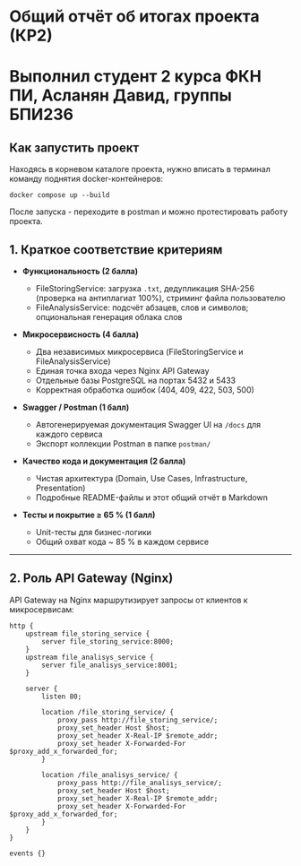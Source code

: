 # Общий отчёт об итогах проекта (КР2)

# Выполнил студент 2 курса ФКН ПИ, Асланян Давид, группы БПИ236

## Как запустить проект

Находясь в корневом каталоге проекта, нужно вписать в терминал команду поднятия docker-контейнеров:

```
docker compose up --build
```

После запуска - переходите в postman и можно протестировать работу проекта.

## 1. Краткое соответствие критериям

- **Функциональность (2 балла)**  
  - FileStoringService: загрузка `.txt`, дедупликация SHA-256 (проверка на антиплагиат 100%), стриминг файла пользователю  
  - FileAnalysisService: подсчёт абзацев, слов и символов; опциональная генерация облака слов  

- **Микросервисность (4 балла)**  
  - Два независимых микросервиса (FileStoringService и FileAnalysisService)  
  - Единая точка входа через Nginx API Gateway  
  - Отдельные базы PostgreSQL на портах 5432 и 5433  
  - Корректная обработка ошибок (404, 409, 422, 503, 500)  

- **Swagger / Postman (1 балл)**  
  - Автогенерируемая документация Swagger UI на `/docs` для каждого сервиса  
  - Экспорт коллекции Postman в папке `postman/`  

- **Качество кода и документация (2 балла)**  
  - Чистая архитектура (Domain, Use Cases, Infrastructure, Presentation)  
  - Подробные README-файлы и этот общий отчёт в Markdown  

- **Тесты и покрытие ≥ 65 % (1 балл)**  
  - Unit-тесты для бизнес-логики  
  - Общий охват кода ~ 85 % в каждом сервисе  

---

## 2. Роль API Gateway (Nginx)

API Gateway на Nginx маршрутизирует запросы от клиентов к микросервисам:

```nginx
http {
    upstream file_storing_service {
        server file_storing_service:8000;
    }
    upstream file_analisys_service {
        server file_analisys_service:8001;
    }

    server {
        listen 80;
        
        location /file_storing_service/ {
            proxy_pass http://file_storing_service/;
            proxy_set_header Host $host;
            proxy_set_header X-Real-IP $remote_addr;
            proxy_set_header X-Forwarded-For $proxy_add_x_forwarded_for;
        }
        
        location /file_analisys_service/ {
            proxy_pass http://file_analisys_service/;
            proxy_set_header Host $host;
            proxy_set_header X-Real-IP $remote_addr;
            proxy_set_header X-Forwarded-For $proxy_add_x_forwarded_for;
        }
    }
}

events {}
```


